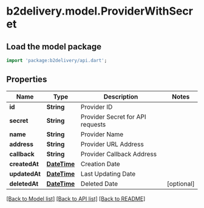 # b2delivery.model.ProviderWithSecret

## Load the model package
```dart
import 'package:b2delivery/api.dart';
```

## Properties
Name | Type | Description | Notes
------------ | ------------- | ------------- | -------------
**id** | **String** | Provider ID | 
**secret** | **String** | Provider Secret for API requests | 
**name** | **String** | Provider Name | 
**address** | **String** | Provider URL Address | 
**callback** | **String** | Provider Callback Address | 
**createdAt** | [**DateTime**](DateTime.md) | Creation Date | 
**updatedAt** | [**DateTime**](DateTime.md) | Last Updating Date | 
**deletedAt** | [**DateTime**](DateTime.md) | Deleted Date | [optional] 

[[Back to Model list]](../README.md#documentation-for-models) [[Back to API list]](../README.md#documentation-for-api-endpoints) [[Back to README]](../README.md)


